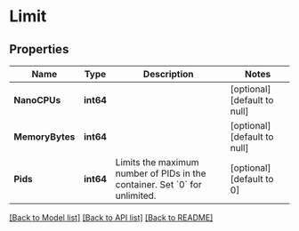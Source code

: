# Limit

## Properties
Name | Type | Description | Notes
------------ | ------------- | ------------- | -------------
**NanoCPUs** | **int64** |  | [optional] [default to null]
**MemoryBytes** | **int64** |  | [optional] [default to null]
**Pids** | **int64** | Limits the maximum number of PIDs in the container. Set &#x60;0&#x60; for unlimited.  | [optional] [default to 0]

[[Back to Model list]](../README.md#documentation-for-models) [[Back to API list]](../README.md#documentation-for-api-endpoints) [[Back to README]](../README.md)


